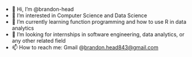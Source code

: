 - 👋 Hi, I’m @brandon-head
- 👀 I’m interested in Computer Science and Data Science
- 🌱 I’m currently learning function programming and how to use R in data analytics
- 💞️ I’m looking for internships in software engineering, data analytics, or any other related field
- 📫 How to reach me: Gmail @brandon.head843@gmail.com

<!---
brandon-head/brandon-head is a ✨ special ✨ repository because its `README.md` (this file) appears on your GitHub profile.
You can click the Preview link to take a look at your changes.
--->
